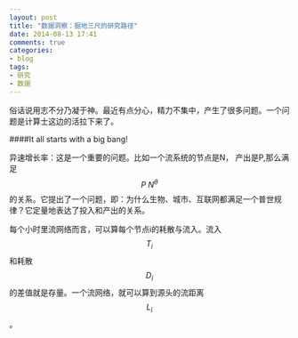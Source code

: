 ```yaml
---
layout: post
title: "数据洞察：掘地三尺的研究路径"
date: 2014-08-13 17:41
comments: true
categories: 
- blog
tags:
- 研究
- 数据
---
```



俗话说用志不分乃凝于神。最近有点分心，精力不集中，产生了很多问题。一个问题是计算士这边的活拉下来了。

####It all starts with a big bang!

异速增长率：这是一个重要的问题。比如一个流系统的节点是N， 产出是P,那么满足 $$P~N^\theta$$的关系。它提出了一个问题，即：为什么生物、城市、互联网都满足一个普世规律？它定量地表达了投入和产出的关系。

每个小时里流网络而言，可以算每个节点i的耗散与流入。流入$$T_{i}$$和耗散$$D_{i}$$的差值就是存量。一个流网络，就可以算到源头的流距离$$L_{i}$$。





